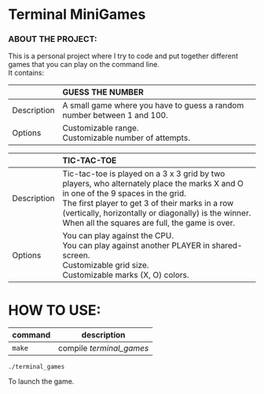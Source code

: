 # Terminal MiniGames

### ABOUT THE PROJECT:
This is a personal project where I try to code and put together different games that you can play on the command line.<br>
It contains:

|     | GUESS THE NUMBER |
| --- | :--------------- |
| Description | A small game where you have to guess a random number between 1 and 100. |
| Options | Customizable range.<br>Customizable number of attempts. |

|     | TIC-TAC-TOE |
| --- | :---------- |
| Description |Tic-tac-toe is played on a 3 x 3 grid by two players, who alternately place the marks X and O in one of the 9 spaces in the grid.<br>The first player to get 3 of their marks in a row (vertically, horizontally or diagonally) is the winner.<br>When all the squares are full, the game is over. |
| Options | You can play against the CPU.<br>You can play against another PLAYER in shared-screen.<br>Customizable grid size.<br>Customizable marks (X, O) colors. |

# HOW TO USE:
| command | description |
| ------- | ----------- |
| `make` | compile *terminal_games* |

```shell
./terminal_games
```
To launch the game.

